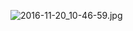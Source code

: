 ![2016-11-20_10-46-59.jpg](https://cdn.uptmr.com/upupmo-article/mac/basic/mac-system-45-power-start.png)
